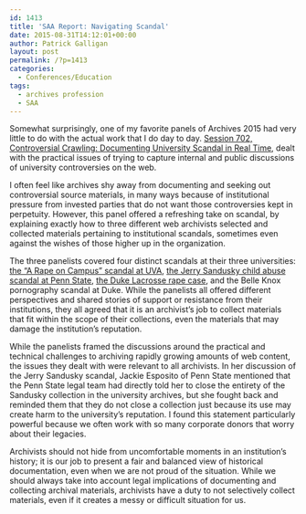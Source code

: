 ```yaml
---
id: 1413
title: 'SAA Report: Navigating Scandal'
date: 2015-08-31T14:12:01+00:00
author: Patrick Galligan
layout: post
permalink: /?p=1413
categories:
  - Conferences/Education
tags:
  - archives profession
  - SAA
---
```

Somewhat surprisingly, one of my favorite panels of Archives 2015 had very little to do with the actual work that I do day to day. [Session 702, Controversial Crawling: Documenting University Scandal in Real Time](https://archives2015.sched.org/event/0fa24098d19aab98f87bb1cd3718aea6#.VeSciPlVhBc), dealt with the practical issues of trying to capture internal and public discussions of university controversies on the web.

I often feel like archives shy away from documenting and seeking out controversial source materials, in many ways because of institutional pressure from invested parties that do not want those controversies kept in perpetuity. However, this panel offered a refreshing take on scandal, by explaining exactly how to three different web archivists selected and collected materials pertaining to institutional scandals, sometimes even against the wishes of those higher up in the organization.<!--more-->

The three panelists covered four distinct scandals at their three universities: [the “A Rape on Campus” scandal at UVA](https://en.wikipedia.org/wiki/A_Rape_on_Campus), [the Jerry Sandusky child abuse scandal at Penn State](https://en.wikipedia.org/wiki/Penn_State_child_sex_abuse_scandal), [the Duke Lacrosse rape case](https://en.wikipedia.org/wiki/Duke_lacrosse_case), and the Belle Knox pornography scandal at Duke. While the panelists all offered different perspectives and shared stories of support or resistance from their institutions, they all agreed that it is an archivist’s job to collect materials that fit within the scope of their collections, even the materials that may damage the institution’s reputation.

While the panelists framed the discussions around the practical and technical challenges to archiving rapidly growing amounts of web content, the issues they dealt with were relevant to all archivists. In her discussion of the Jerry Sandusky scandal, Jackie Esposito of Penn State mentioned that the Penn State legal team had directly told her to close the entirety of the Sandusky collection in the university archives, but she fought back and reminded them that they do not close a collection just because its use may create harm to the university’s reputation. I found this statement particularly powerful because we often work with so many corporate donors that worry about their legacies.

Archivists should not hide from uncomfortable moments in an institution’s history; it is our job to present a fair and balanced view of historical documentation, even when we are not proud of the situation. While we should always take into account legal implications of documenting and collecting archival materials, archivists have a duty to not selectively collect materials, even if it creates a messy or difficult situation for us.
